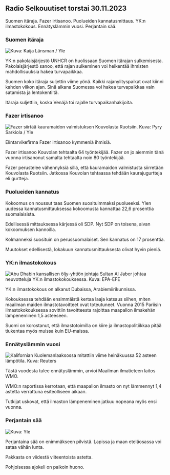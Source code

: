 Radio Selkouutiset torstai 30.11.2023
-------------------------------------

Suomen itäraja. Fazer irtisanoo. Puolueiden kannatusmittaus. YK:n ilmastokokous. Ennätyslämmin vuosi. Perjantain sää.

### Suomen itäraja

![ Kuva: Kaija Länsman / Yle](https://images.cdn.yle.fi/image/upload/c_crop,h_2268,w_4031,x_0,y_298/ar_1.7777777777777777,c_fill,g_faces,h_675,w_1200/dpr_1.0/q_auto:eco/f_auto/fl_lossy/v1701332329/39-120878865684509520fd)

YK:n pakolaisjärjestö UNHCR on huolissaan Suomen itärajan sulkemisesta. Pakolaisjärjestö sanoo, että rajan sulkeminen voi heikentää ihmisten mahdollisuuksia hakea turvapaikkaa.

Suomen koko itäraja suljettin viime yönä. Kaikki rajanylityspaikat ovat kiinni kahden viikon ajan. Sinä aikana Suomessa voi hakea turvapaikkaa vain satamista ja lentokentiltä.

Itäraja suljettiin, koska Venäjä toi rajalle turvapaikanhakijoita.

### Fazer irtisanoo

![Fazer siirtää kauramaidon valmistuksen Kouvolasta Ruotsiin. Kuva: Pyry Sarkiola / Yle](https://images.cdn.yle.fi/image/upload/c_crop,h_1079,w_1919,x_1,y_0/ar_1.7777777777777777,c_fill,g_faces,h_675,w_1200/dpr_1.0/q_auto:eco/f_auto/fl_lossy/v1701343895/39-105527863b41619ac486)

Elintarvikefirma Fazer irtisanoo kymmeniä ihmisiä.

Fazer irtisanoo Kouvolan tehtaalta 64 työntekijää. Fazer on jo aiemmin tänä vuonna irtisanonut samalta tehtaalta noin 80 työntekijää.

Fazer perustelee vähennyksiä sillä, että kauramaidon valmistusta siirretään Kouvolasta Ruotsiin. Jatkossa Kouvolan tehtaassa tehdään kaurajugurtteja eli gurtteja.

### Puolueiden kannatus

Kokoomus on noussut taas Suomen suosituimmaksi puolueeksi. Ylen uudessa kannatusmittauksessa kokoomusta kannattaa 22,6 prosenttia suomalaisista.

Edellisessä mittauksessa kärjessä oli SDP. Nyt SDP on toisena, aivan kokoomuksen kannoilla.

Kolmanneksi suosituin on perussuomalaiset. Sen kannatus on 17 prosenttia.

Muutokset edellisestä, lokakuun kannatusmittauksesta olivat hyvin pieniä.

### YK:n ilmastokokous

![Abu Dhabin kansallisen öljy-yhtiön johtaja Sultan Al Jaber johtaa neuvotteluja YK:n ilmastokokouksessa. Kuva: EPA-EFE](https://images.cdn.yle.fi/image/upload/c_crop,h_2241,w_3995,x_0,y_81/ar_1.7777777777777777,c_fill,g_faces,h_675,w_1200/dpr_1.0/q_auto:eco/f_auto/fl_lossy/v1701178027/39-12077946565ea187de76)

YK:n ilmastokokous on alkanut Dubaissa, Arabiemiirikunnissa.

Kokouksessa tehdään ensimmäistä kertaa laaja katsaus siihen, miten maailman maiden ilmastotavoitteet ovat toteutuneet. Vuonna 2015 Pariisin ilmastokokouksessa sovittiin tavoitteesta rajoittaa maapallon ilmakehän lämpeneminen 1,5 asteeseen.

Suomi on korostanut, että ilmastotoimilla on kiire ja ilmastopolitiikkaa pitää tiukentaa myös muissa kuin EU-maissa.

### Ennätyslämmin vuosi

![Kalifornian Kuolemanlaaksossa mitattiin viime heinäkuussa 52 asteen lämpötila. Kuva: Reuters](https://images.cdn.yle.fi/image/upload/c_crop,h_1080,w_1919,x_0,y_0/ar_1.7777777777777777,c_fill,g_faces,h_675,w_1200/dpr_1.0/q_auto:eco/f_auto/fl_lossy/v1689527349/39-114341564b421e461e8b)

Tästä vuodesta tulee ennätyslämmin, arvioi Maailman ilmatieteen laitos WMO.

WMO:n raportissa kerrotaan, että maapallon ilmasto on nyt lämmennyt 1,4 astetta verrattuna esiteolliseen aikaan.

Tutkijat uskovat, että ilmaston lämpeneminen jatkuu nopeana myös ensi vuonna.

### Perjantain sää

![ Kuva: Yle](https://images.cdn.yle.fi/image/upload/c_crop,h_1080,w_1919,x_0,y_0/ar_1.7777777777777777,c_fill,g_faces,h_675,w_1200/dpr_1.0/q_auto:eco/f_auto/fl_lossy/v1701353961/39-1209205656899b37ac30)

Perjantaina sää on enimmäkseen pilvistä. Lapissa ja maan eteläosassa voi sataa vähän lunta.

Pakkasta on viidestä viiteentoista astetta.

Pohjoisessa ajokeli on paikoin huono.
